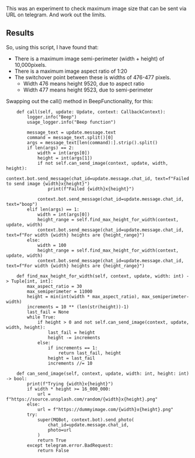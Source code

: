 
This was an experiment to check maximum image size that can be sent via URL on telegram. And work out the limits.

## Results
So, using this script, I have found that:
- There is a maximum image semi-perimeter (width + height) of 10,000pixels.
- There is a maximum image aspect ratio of 1:20
- The switchover point between these is widths of 476-477 pixels.
  - Width 476 means height 9520, due to aspect ratio
  - Width 477 means height 9523, due to semi-perimeter


Swapping out the call() method in BeepFunctionality, for this:
```
    def call(self, update: Update, context: CallbackContext):
        logger.info("Beep")
        usage_logger.info("Beep function")

        message_text = update.message.text
        command = message_text.split()[0]
        args = message_text[len(command):].strip().split()
        if len(args) == 2:
            width = int(args[0])
            height = int(args[1])
            if not self.can_send_image(context, update, width, height):
                context.bot.send_message(chat_id=update.message.chat_id, text=f"Failed to send image {width}x{height}")
                print(f"Failed {width}x{height}")

            context.bot.send_message(chat_id=update.message.chat_id, text="boop")
        elif len(args) == 1:
            width = int(args[0])
            height_range = self.find_max_height_for_width(context, update, width)
            context.bot.send_message(chat_id=update.message.chat_id, text=f"For width {width} heights are {height_range}")
        else:
            width = 100
            height_range = self.find_max_height_for_width(context, update, width)
            context.bot.send_message(chat_id=update.message.chat_id, text=f"For width {width} heights are {height_range}")

    def find_max_height_for_width(self, context, update, width: int) -> Tuple[int, int]:
        max_aspect_ratio = 30
        max_semiperimeter = 11000
        height = min(int(width * max_aspect_ratio), max_semiperimeter-width)
        increments = 10 ** (len(str(height))-1)
        last_fail = None
        while True:
            if height > 0 and not self.can_send_image(context, update, width, height):
                last_fail = height
                height -= increments
            else:
                if increments == 1:
                    return last_fail, height
                height = last_fail
                increments //= 10

    def can_send_image(self, context, update, width: int, height: int) -> bool:
        print(f"Trying {width}x{height}")
        if width * height >= 16_000_000:
            url = f"https://source.unsplash.com/random/{width}x{height}.png"
        else:
            url = f"https://dummyimage.com/{width}x{height}.png"
        try:
            super(MQBot, context.bot).send_photo(
                chat_id=update.message.chat_id,
                photo=url
            )
            return True
        except telegram.error.BadRequest:
            return False

```